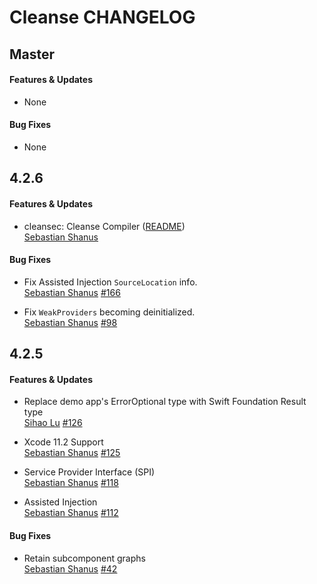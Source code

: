 # Cleanse CHANGELOG

## Master

#### Features & Updates

* None

#### Bug Fixes

* None

## 4.2.6

#### Features & Updates

* cleansec: Cleanse Compiler ([README](https://github.com/square/Cleanse/blob/master/cleansec/README.md))  
  [Sebastian Shanus](https://github.com/sebastianv1)

#### Bug Fixes

* Fix Assisted Injection `SourceLocation` info.  
  [Sebastian Shanus](https://github.com/sebastianv1)
  [#166](https://github.com/square/Cleanse/pull/166)

* Fix `WeakProviders` becoming deinitialized.  
  [Sebastian Shanus](https://github.com/sebastianv1)
  [#98](https://github.com/square/Cleanse/issues/98)

## 4.2.5

#### Features & Updates

* Replace demo app's ErrorOptional type with Swift Foundation Result type  
  [Sihao Lu](https://github.com/DJBen)
  [#126](https://github.com/square/Cleanse/pull/126)

* Xcode 11.2 Support  
  [Sebastian Shanus](https://github.com/sebastianv1)
  [#125](https://github.com/square/Cleanse/issues/125)

* Service Provider Interface (SPI)  
  [Sebastian Shanus](https://github.com/sebastianv1)
  [#118](https://github.com/square/Cleanse/issues/118)

* Assisted Injection  
  [Sebastian Shanus](https://github.com/sebastianv1)
  [#112](https://github.com/square/Cleanse/issues/112)

#### Bug Fixes

* Retain subcomponent graphs  
  [Sebastian Shanus](https://github.com/sebastianv1)
  [#42](https://github.com/square/Cleanse/issues/42)

